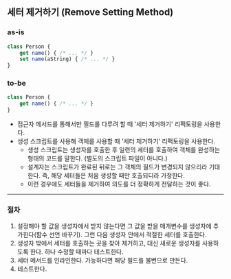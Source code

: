 ## 세터 제거하기 (Remove Setting Method)

### as-is
```javascript
class Person {
    get name() { /* ... */ }
    set name(aString) { /* ... */ }
}
```

### to-be
```javascript
class Person {
    get name() { /* ... */ }
}
```

* 접근자 메서드를 통해서만 필드롤 다루려 할 때 '세터 제거하기' 리팩토링을 사용한다.
* 생성 스크립트를 사용해 객체를 사용할 때 '세터 제거하기' 리팩토링을 사용한다.
  * 생성 스크립트는 생성자를 호출한 후 일련의 세터를 호출하여 객체를 완성하는 형태의 코드를 말한다. (별도의 스크립트 파일이 아니다.)
  * 설계자는 스크립트가 완료된 뒤로는 그 객체의 필드가 변경되지 않으리라 기대한다. 즉, 해당 세터들은 처음 생성할 때만 호출되디라 가정한다.
  * 이런 경우에도 세터들을 제거하여 의도를 더 정확하게 전달하는 것이 좋다.

- - -

### 절차
1. 설정해야 할 값을 생성자에서 받지 않는다면 그 값을 받을 매개변수를 생성자에 추가한다(함수 선언 바꾸기). 그런 다음 생성자 안에서 적절한 세터를 호출한다.
2. 생성자 밖에서 세터를 호출하는 곳을 찾아 제거하고, 대신 새로운 생성자를 사용하도록 한다. 하나 수정할 때마다 테스트한다.
3. 세터 메서드를 인라인한다. 가능하다면 해당 필드를 불변으로 만든다.
4. 테스트한다.

